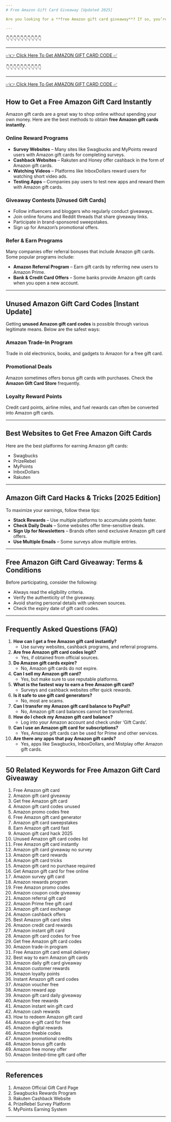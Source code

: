```yaml
---
# Free Amazon Gift Card Giveaway [Updated 2025]

Are you looking for a **free Amazon gift card giveaway**? If so, you’re in the right place! In this article, we’ll explore various methods to get **unused Amazon gift cards** without spending a dime. Whether you're searching for exclusive Amazon promo codes, gift card sweepstakes, or special offers, we’ve got you covered.

---
```


👇👇👇👇👇👇👇👇👇👇

---

[✅👉 Click Here To Get AMAZON GIFT CARD CODE ✅](https://therewardgate.com/free-amazon-code/)

👇👇👇👇👇👇👇👇👇👇

---

[✅👉 Click Here To Get AMAZON GIFT CARD CODE ✅](https://therewardgate.com/free-amazon-code/)


## How to Get a Free Amazon Gift Card Instantly

Amazon gift cards are a great way to shop online without spending your own money. Here are the best methods to obtain **free Amazon gift cards instantly**.

### Online Reward Programs

- **Survey Websites** – Many sites like Swagbucks and MyPoints reward users with Amazon gift cards for completing surveys.
- **Cashback Websites** – Rakuten and Honey offer cashback in the form of Amazon gift cards.
- **Watching Videos** – Platforms like InboxDollars reward users for watching short video ads.
- **Testing Apps** – Companies pay users to test new apps and reward them with Amazon gift cards.

### Giveaway Contests [Unused Gift Cards]

- Follow influencers and bloggers who regularly conduct giveaways.
- Join online forums and Reddit threads that share giveaway links.
- Participate in brand-sponsored sweepstakes.
- Sign up for Amazon’s promotional offers.

### Refer & Earn Programs

Many companies offer referral bonuses that include Amazon gift cards. Some popular programs include:

- **Amazon Referral Program** – Earn gift cards by referring new users to Amazon Prime.
- **Bank & Credit Card Offers** – Some banks provide Amazon gift cards when you open a new account.

---

## Unused Amazon Gift Card Codes [Instant Update]

Getting **unused Amazon gift card codes** is possible through various legitimate means. Below are the safest ways:

### Amazon Trade-In Program

Trade in old electronics, books, and gadgets to Amazon for a free gift card.

### Promotional Deals

Amazon sometimes offers bonus gift cards with purchases. Check the **Amazon Gift Card Store** frequently.

### Loyalty Reward Points

Credit card points, airline miles, and fuel rewards can often be converted into Amazon gift cards.

---

## Best Websites to Get Free Amazon Gift Cards

Here are the best platforms for earning Amazon gift cards:

- Swagbucks
- PrizeRebel
- MyPoints
- InboxDollars
- Rakuten

---

## Amazon Gift Card Hacks & Tricks [2025 Edition]

To maximize your earnings, follow these tips:

- **Stack Rewards** – Use multiple platforms to accumulate points faster.
- **Check Daily Deals** – Some websites offer time-sensitive deals.
- **Sign Up for Newsletters** – Brands often send exclusive Amazon gift card offers.
- **Use Multiple Emails** – Some surveys allow multiple entries.

---

## Free Amazon Gift Card Giveaway: Terms & Conditions

Before participating, consider the following:

- Always read the eligibility criteria.
- Verify the authenticity of the giveaway.
- Avoid sharing personal details with unknown sources.
- Check the expiry date of gift card codes.

---

## Frequently Asked Questions (FAQ)

1. **How can I get a free Amazon gift card instantly?**
   - Use survey websites, cashback programs, and referral programs.
2. **Are free Amazon gift card codes legit?**
   - Yes, if obtained from official sources.
3. **Do Amazon gift cards expire?**
   - No, Amazon gift cards do not expire.
4. **Can I sell my Amazon gift card?**
   - Yes, but make sure to use reputable platforms.
5. **What is the fastest way to earn a free Amazon gift card?**
   - Surveys and cashback websites offer quick rewards.
6. **Is it safe to use gift card generators?**
   - No, most are scams.
7. **Can I transfer my Amazon gift card balance to PayPal?**
   - No, Amazon gift card balances cannot be transferred.
8. **How do I check my Amazon gift card balance?**
   - Log into your Amazon account and check under ‘Gift Cards’.
9. **Can I use an Amazon gift card for subscriptions?**
   - Yes, Amazon gift cards can be used for Prime and other services.
10. **Are there any apps that pay Amazon gift cards?**
    - Yes, apps like Swagbucks, InboxDollars, and Mistplay offer Amazon gift cards.

---

## 50 Related Keywords for Free Amazon Gift Card Giveaway

1. Free Amazon gift card
2. Amazon gift card giveaway
3. Get free Amazon gift card
4. Amazon gift card codes unused
5. Amazon promo codes free
6. Free Amazon gift card generator
7. Amazon gift card sweepstakes
8. Earn Amazon gift card fast
9. Amazon gift card hack 2025
10. Unused Amazon gift card codes list
11. Free Amazon gift card instantly
12. Amazon gift card giveaway no survey
13. Amazon gift card rewards
14. Amazon gift card tricks
15. Amazon gift card no purchase required
16. Get Amazon gift card for free online
17. Amazon survey gift card
18. Amazon rewards program
19. Free Amazon promo codes
20. Amazon coupon code giveaway
21. Amazon referral gift card
22. Amazon Prime free gift card
23. Amazon gift card exchange
24. Amazon cashback offers
25. Best Amazon gift card sites
26. Amazon credit card rewards
27. Amazon instant gift card
28. Amazon gift card codes for free
29. Get free Amazon gift card codes
30. Amazon trade-in program
31. Free Amazon gift card email delivery
32. Best way to earn Amazon gift cards
33. Amazon daily gift card giveaway
34. Amazon customer rewards
35. Amazon loyalty points
36. Instant Amazon gift card codes
37. Amazon voucher free
38. Amazon reward app
39. Amazon gift card daily giveaway
40. Amazon free rewards
41. Amazon instant win gift card
42. Amazon cash rewards
43. How to redeem Amazon gift card
44. Amazon e-gift card for free
45. Amazon digital rewards
46. Amazon freebie codes
47. Amazon promotional credits
48. Amazon bonus gift cards
49. Amazon free money offer
50. Amazon limited-time gift card offer

---

## References

1. Amazon Official Gift Card Page
2. Swagbucks Rewards Program
3. Rakuten Cashback Website
4. PrizeRebel Survey Platform
5. MyPoints Earning System

---
